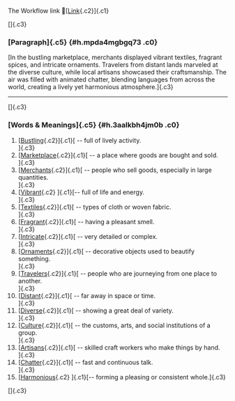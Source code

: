 The Workflow link
👏[[Link](https://www.google.com/url?q=http://www.google.com&sa=D&source=editors&ust=1755948056594544&usg=AOvVaw2MwZA4qejrLHETDSb7AsMW){.c2}]{.c1}

[]{.c3}

### [Paragraph]{.c5} {#h.mpda4mgbgq73 .c0}

[In the bustling marketplace, merchants displayed vibrant textiles,
fragrant spices, and intricate ornaments. Travelers from distant lands
marveled at the diverse culture, while local artisans showcased their
craftsmanship. The air was filled with animated chatter, blending
languages from across the world, creating a lively yet harmonious
atmosphere.]{.c3}

------------------------------------------------------------------------

[]{.c3}

### [Words & Meanings]{.c5} {#h.3aalkbh4jm0b .c0}

1.  [[Bustling](https://www.google.com/url?q=http://www.google.com&sa=D&source=editors&ust=1755948056595466&usg=AOvVaw3vOtS0apMIIDleVPvUWg58){.c2}]{.c1}[ --
    full of lively activity.\
    ]{.c3}
2.  [[Marketplace](https://www.google.com/url?q=http://www.google.com&sa=D&source=editors&ust=1755948056595680&usg=AOvVaw2kVNH7iDp387AETr-rAs5Z){.c2}]{.c1}[ --
    a place where goods are bought and sold.\
    ]{.c3}
3.  [[Merchants](https://www.google.com/url?q=http://www.google.com&sa=D&source=editors&ust=1755948056595853&usg=AOvVaw3T4jQEaxPZpelxP8ELNsrL){.c2}]{.c1}[ --
    people who sell goods, especially in large quantities.\
    ]{.c3}
4.  [[Vibrant](https://www.google.com/url?q=http://www.google.com&sa=D&source=editors&ust=1755948056596036&usg=AOvVaw0Mi-Kip6NhtDoim965CgD5){.c2}
    ]{.c1}[-- full of life and energy.\
    ]{.c3}
5.  [[Textiles](https://www.google.com/url?q=http://www.google.com&sa=D&source=editors&ust=1755948056596170&usg=AOvVaw1VsBqNd6ZawpC4w_xyGSBh){.c2}]{.c1}[ --
    types of cloth or woven fabric.\
    ]{.c3}
6.  [[Fragrant](https://www.google.com/url?q=http://www.google.com&sa=D&source=editors&ust=1755948056596331&usg=AOvVaw2KwhQbBjPhwz83-KgOsTwV){.c2}]{.c1}[ --
    having a pleasant smell.\
    ]{.c3}
7.  [[Intricate](https://www.google.com/url?q=http://www.google.com&sa=D&source=editors&ust=1755948056596513&usg=AOvVaw2lPoyEtTzf7OFlP-7knToR){.c2}]{.c1}[ --
    very detailed or complex.\
    ]{.c3}
8.  [[Ornaments](https://www.google.com/url?q=http://www.google.com&sa=D&source=editors&ust=1755948056596678&usg=AOvVaw11zUU1UeUhhN631b6wKM3B){.c2}]{.c1}[ --
    decorative objects used to beautify something.\
    ]{.c3}
9.  [[Travelers](https://www.google.com/url?q=http://www.google.com&sa=D&source=editors&ust=1755948056596828&usg=AOvVaw12ZhqTApXfhRza8JVGrbcI){.c2}]{.c1}[ --
    people who are journeying from one place to another.\
    ]{.c3}
10. [[Distant](https://www.google.com/url?q=http://www.google.com&sa=D&source=editors&ust=1755948056597040&usg=AOvVaw3-BmhtH9RWl1wcmBH1Hp7P){.c2}]{.c1}[ --
    far away in space or time.\
    ]{.c3}
11. [[Diverse](https://www.google.com/url?q=http://www.google.com&sa=D&source=editors&ust=1755948056597193&usg=AOvVaw02rmBNQGE9YnlIoEGyTMQO){.c2}]{.c1}[ --
    showing a great deal of variety.\
    ]{.c3}
12. [[Culture](https://www.google.com/url?q=http://www.google.com&sa=D&source=editors&ust=1755948056597403&usg=AOvVaw2VMQ8MyGGrszYIgt0wG6hh){.c2}]{.c1}[ --
    the customs, arts, and social institutions of a group.\
    ]{.c3}
13. [[Artisans](https://www.google.com/url?q=http://www.google.com&sa=D&source=editors&ust=1755948056597580&usg=AOvVaw2oMk89tx2KhCkRJGz0nRSH){.c2}]{.c1}[ --
    skilled craft workers who make things by hand.\
    ]{.c3}
14. [[Chatter](https://www.google.com/url?q=http://www.google.com&sa=D&source=editors&ust=1755948056597749&usg=AOvVaw0gyWoJtEZiFV029EtRQM3-){.c2}]{.c1}[ --
    fast and continuous talk.\
    ]{.c3}
15. [[Harmonious](https://www.google.com/url?q=http://www.google.com&sa=D&source=editors&ust=1755948056597898&usg=AOvVaw3tj2yKQWga1GnJQVKdsidk){.c2}
    ]{.c1}[-- forming a pleasing or consistent whole.]{.c3}

[]{.c3}

